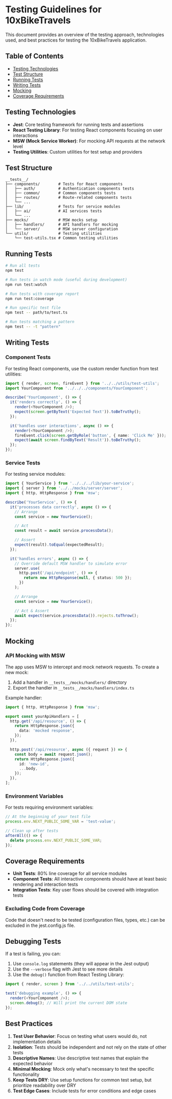 # Testing Guidelines for 10xBikeTravels

This document provides an overview of the testing approach, technologies used, and best practices for testing the 10xBikeTravels application.

## Table of Contents

- [Testing Technologies](#testing-technologies)
- [Test Structure](#test-structure)
- [Running Tests](#running-tests)
- [Writing Tests](#writing-tests)
- [Mocking](#mocking)
- [Coverage Requirements](#coverage-requirements)

## Testing Technologies

- **Jest**: Core testing framework for running tests and assertions
- **React Testing Library**: For testing React components focusing on user interactions
- **MSW (Mock Service Worker)**: For mocking API requests at the network level
- **Testing Utilities**: Custom utilities for test setup and providers

## Test Structure

```
__tests__/
├── components/        # Tests for React components
│   ├── auth/          # Authentication components tests
│   ├── common/        # Common components tests
│   ├── routes/        # Route-related components tests
│   └── ...
├── lib/               # Tests for service modules
│   ├── ai/            # AI services tests
│   └── ...
├── mocks/             # MSW mocks setup
│   ├── handlers/      # API handlers for mocking
│   └── server/        # MSW server configuration
└── utils/             # Testing utilities
    └── test-utils.tsx # Common testing utilities
```

## Running Tests

```bash
# Run all tests
npm test

# Run tests in watch mode (useful during development)
npm run test:watch

# Run tests with coverage report
npm run test:coverage

# Run specific test file
npm test -- path/to/test.ts

# Run tests matching a pattern
npm test -- -t "pattern"
```

## Writing Tests

### Component Tests

For testing React components, use the custom render function from test utilities:

```typescript
import { render, screen, fireEvent } from '../../utils/test-utils';
import YourComponent from '../../../components/YourComponent';

describe('YourComponent', () => {
  it('renders correctly', () => {
    render(<YourComponent />);
    expect(screen.getByText('Expected Text')).toBeTruthy();
  });

  it('handles user interactions', async () => {
    render(<YourComponent />);
    fireEvent.click(screen.getByRole('button', { name: 'Click Me' }));
    expect(await screen.findByText('Result')).toBeTruthy();
  });
});
```

### Service Tests

For testing service modules:

```typescript
import { YourService } from '../../../lib/your-service';
import { server } from '../../mocks/server/server';
import { http, HttpResponse } from 'msw';

describe('YourService', () => {
  it('processes data correctly', async () => {
    // Arrange
    const service = new YourService();

    // Act
    const result = await service.processData();

    // Assert
    expect(result).toEqual(expectedResult);
  });

  it('handles errors', async () => {
    // Override default MSW handler to simulate error
    server.use(
      http.post('/api/endpoint', () => {
        return new HttpResponse(null, { status: 500 });
      })
    );

    // Arrange
    const service = new YourService();

    // Act & Assert
    await expect(service.processData()).rejects.toThrow();
  });
});
```

## Mocking

### API Mocking with MSW

The app uses MSW to intercept and mock network requests. To create a new mock:

1. Add a handler in `__tests__/mocks/handlers/` directory
2. Export the handler in `__tests__/mocks/handlers/index.ts`

Example handler:

```typescript
import { http, HttpResponse } from 'msw';

export const yourApiHandlers = [
  http.get('/api/resource', () => {
    return HttpResponse.json({
      data: 'mocked response',
    });
  }),

  http.post('/api/resource', async ({ request }) => {
    const body = await request.json();
    return HttpResponse.json({
      id: 'new-id',
      ...body,
    });
  }),
];
```

### Environment Variables

For tests requiring environment variables:

```typescript
// At the beginning of your test file
process.env.NEXT_PUBLIC_SOME_VAR = 'test-value';

// Clean up after tests
afterAll(() => {
  delete process.env.NEXT_PUBLIC_SOME_VAR;
});
```

## Coverage Requirements

- **Unit Tests**: 80% line coverage for all service modules
- **Component Tests**: All interactive components should have at least basic rendering and interaction tests
- **Integration Tests**: Key user flows should be covered with integration tests

### Excluding Code from Coverage

Code that doesn't need to be tested (configuration files, types, etc.) can be excluded in the jest.config.js file.

## Debugging Tests

If a test is failing, you can:

1. Use `console.log` statements (they will appear in the Jest output)
2. Use the `--verbose` flag with Jest to see more details
3. Use the `debug()` function from React Testing Library:

```typescript
import { render, screen } from '../../utils/test-utils';

test('debugging example', () => {
  render(<YourComponent />);
  screen.debug(); // Will print the current DOM state
});
```

## Best Practices

1. **Test User Behavior**: Focus on testing what users would do, not implementation details
2. **Isolation**: Tests should be independent and not rely on the state of other tests
3. **Descriptive Names**: Use descriptive test names that explain the expected behavior
4. **Minimal Mocking**: Mock only what's necessary to test the specific functionality
5. **Keep Tests DRY**: Use setup functions for common test setup, but prioritize readability over DRY
6. **Test Edge Cases**: Include tests for error conditions and edge cases
